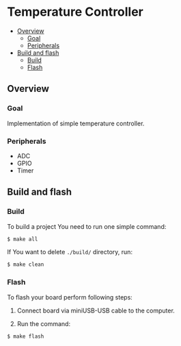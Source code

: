 # Temperature Controller

- [Overview](#overview)
    - [Goal](#goal)
    - [Peripherals](#peripherals)
- [Build and flash](#build-and-flash)
    - [Build](#build)
    - [Flash](#flash)



## Overview

### Goal

Implementation of simple temperature controller.


### Peripherals

* ADC
* GPIO
* Timer



## Build and flash

### Build

To build a project You need to run one simple command:

```sh
$ make all
```

If You want to delete `./build/` directory, run:

```sh
$ make clean
```


### Flash

To flash your board perform following steps:

1. Connect board via miniUSB-USB cable to the computer.

2. Run the command:

```sh
$ make flash
```

